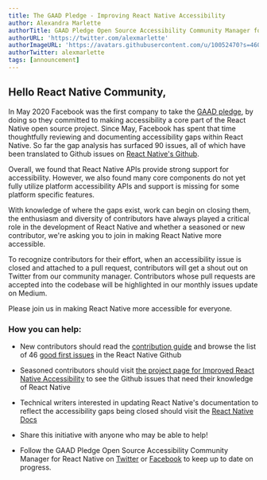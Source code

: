```yaml
---
title: The GAAD Pledge - Improving React Native Accessibility
author: Alexandra Marlette
authorTitle: GAAD Pledge Open Source Accessibility Community Manager for React Native
authorURL: 'https://twitter.com/alexmarlette'
authorImageURL: 'https://avatars.githubusercontent.com/u/10052470?s=460&u=7f2304cb929d1de703856717af86324c66728f3a&v=4'
authorTwitter: alexmarlette
tags: [announcement]
---
```


## Hello React Native Community,

In May 2020 Facebook was the first company to take the [GAAD pledge](https://diamond.la/GAADPledge/), by doing so they committed to making accessibility a core part of the React Native open source project. Since May, Facebook has spent that time thoughtfully reviewing and documenting accessibility gaps within React Native. So far the gap analysis has surfaced 90 issues, all of which have been translated to Github issues on [React Native's Github](https://github.com/facebook/react-native/projects/15).

Overall, we found that React Native APIs provide strong support for accessibility. However, we also found many core components do not yet fully utilize platform accessibility APIs and support is missing for some platform specific features.

With knowledge of where the gaps exist, work can begin on closing them, the enthusiasm and diversity of contributors have always played a critical role in the development of React Native and whether a seasoned or new contributor, we're asking you to join in making React Native more accessible.

To recognize contributors for their effort, when an accessibility issue is closed and attached to a pull request, contributors will get a shout out on Twitter from our community manager. Contributors whose pull requests are accepted into the codebase will be highlighted in our monthly issues update on Medium.

Please join us in making React Native more accessible for everyone.

### How you can help:

- New contributors should read the [contribution guide](https://github.com/facebook/react-native/blob/master/CONTRIBUTING.md) and browse the list of 46 [good first issues](https://github.com/facebook/react-native/issues?q=is%3Aopen+is%3Aissue+label%3A%22Good+first+issue%22+label%3AAccessibility) in the React Native Github

- Seasoned contributors should visit [the project page for Improved React Native Accessibility](https://github.com/facebook/react-native/projects/15) to see the Github issues that need their knowledge of React Native

- Technical writers interested in updating React Native's documentation to reflect the accessibility gaps being closed should visit the [React Native Docs](https://github.com/facebook/react-native-website#-overview)

- Share this initiative with anyone who may be able to help!

- Follow the GAAD Pledge Open Source Accessibility Community Manager for React Native on [Twitter](https://twitter.com/alexmarlette) or [Facebook](https://www.facebook.com/React-Native-Open-Source-Accessibility-Community-Manager-102732258549941) to keep up to date on progress.
